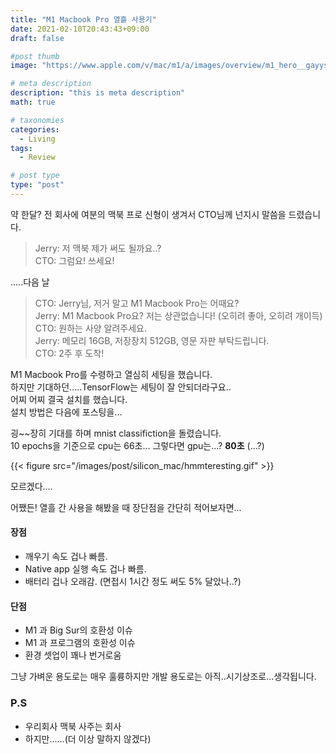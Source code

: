 ```yaml
---
title: "M1 Macbook Pro 열흘 사용기"
date: 2021-02-10T20:43:43+09:00
draft: false

#post thumb
image: "https://www.apple.com/v/mac/m1/a/images/overview/m1_hero__gayysked51ym_large.jpg"

# meta description
description: "this is meta description"
math: true

# taxonomies
categories:
  - Living
tags:
  - Review

# post type
type: "post"
---
```


약 한달? 전 회사에 여분의 맥북 프로 신형이 생겨서 CTO님께 넌지시 말씀을 드렸습니다. 
> Jerry: 저 맥북 제가 써도 될까요..?  
> CTO: 그럼요! 쓰세요!  

.....다음 날

> CTO: Jerry님, 저거 말고 M1 Macbook Pro는 어때요?  
> Jerry: M1 Macbook Pro요? 저는 상관없습니다! (오히려 좋아, 오히려 개이득)  
> CTO: 원하는 사양 알려주세요.  
> Jerry: 메모리 16GB, 저장장치 512GB, 영문 자판 부탁드립니다.  
> CTO: 2주 후 도착!

M1 Macbook Pro를 수령하고 열심히 세팅을 했습니다.  
하지만 기대하던.....TensorFlow는 세팅이 잘 안되더라구요..  
어찌 어찌 결국 설치를 했습니다.   
설치 방법은 다음에 포스팅을...  

굉~~장히 기대를 하며 mnist classifiction을 돌렸습니다.  
10 epochs을 기준으로 cpu는 66초...  그렇다면 gpu는...?
**80초** (...?)


{{< figure src="/images/post/silicon_mac/hmmteresting.gif" >}}

모르겠다....

어쨌든! 열흘 간 사용을 해봤을 때 장단점을 간단히 적어보자면...

#### 장점
- 깨우기 속도 겁나 빠름.
- Native app 실행 속도 겁나 빠름.
- 배터리 겁나 오래감. (면접시 1시간 정도 써도 5% 달았나..?)

#### 단점
- M1 과 Big Sur의 호환성 이슈
- M1 과 프로그램의 호환성 이슈
- 환경 셋업이 꽤나 번거로움

그냥 가벼운 용도로는 매우 훌륭하지만 개발 용도로는 아직..시기상조로...생각됩니다.

### P.S
- 우리회사 맥북 사주는 회사
- 하지만......(더 이상 말하지 않겠다)